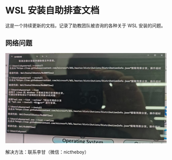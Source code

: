 # WSL 安装自助排查文档

这是一个持续更新的文档，记录了助教团队被咨询的各种关于 WSL 安装的问题。

## 网络问题

![网络问题](.img/netissue.jpg)

解决方法：联系李甘（微信：nictheboy）
